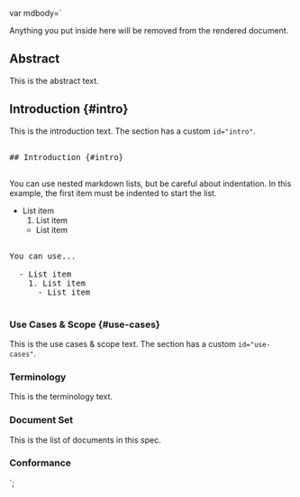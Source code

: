 var mdbody=`

<md-only>

Anything you put inside here will be removed from the
rendered document.

</md-only>

## Abstract

This is the abstract text.

## Introduction {#intro}

This is the introduction text. The section has a custom <code>id="intro"</code>.

<pre class="example" title="How to override generated id in markdown">

## Introduction {#intro}

</pre>

You can use nested markdown lists, but be careful about indentation. In this example, the first item must be indented to start the list.

  - List item
    1. List item
      - List item

<pre class="example" title="How to nest markdown lists">

You can use...

  - List item
    1. List item
      - List item

</pre>

### Use Cases & Scope {#use-cases}

This is the use cases & scope text. The section has a custom <code>id="use-cases"</code>.

### Terminology

This is the terminology text.

### Document Set

This is the list of documents in this spec.

### Conformance

`;
